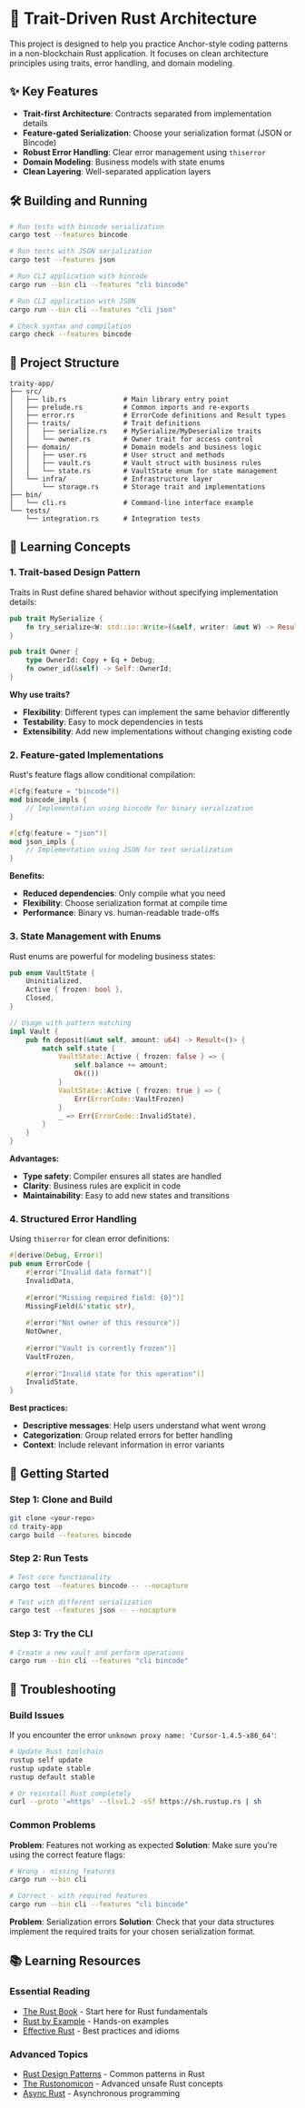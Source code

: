 # 🧱 Trait-Driven Rust Architecture

This project is designed to help you practice Anchor-style coding patterns in a non-blockchain Rust application. It focuses on clean architecture principles using traits, error handling, and domain modeling.

## ✨ Key Features

- **Trait-first Architecture**: Contracts separated from implementation details
- **Feature-gated Serialization**: Choose your serialization format (JSON or Bincode)
- **Robust Error Handling**: Clear error management using `thiserror`
- **Domain Modeling**: Business models with state enums
- **Clean Layering**: Well-separated application layers

## 🛠️ Building and Running

```bash
# Run tests with bincode serialization
cargo test --features bincode

# Run tests with JSON serialization  
cargo test --features json

# Run CLI application with bincode
cargo run --bin cli --features "cli bincode"

# Run CLI application with JSON
cargo run --bin cli --features "cli json"

# Check syntax and compilation
cargo check --features bincode
```

## 📂 Project Structure

```
traity-app/
├── src/
│   ├── lib.rs              # Main library entry point
│   ├── prelude.rs          # Common imports and re-exports
│   ├── error.rs            # ErrorCode definitions and Result types
│   ├── traits/             # Trait definitions
│   │   ├── serialize.rs    # MySerialize/MyDeserialize traits
│   │   └── owner.rs        # Owner trait for access control
│   ├── domain/             # Domain models and business logic
│   │   ├── user.rs         # User struct and methods
│   │   ├── vault.rs        # Vault struct with business rules
│   │   └── state.rs        # VaultState enum for state management
│   └── infra/              # Infrastructure layer
│       └── storage.rs      # Storage trait and implementations
├── bin/
│   └── cli.rs              # Command-line interface example
└── tests/
    └── integration.rs      # Integration tests
```

## 🎯 Learning Concepts

### 1. Trait-based Design Pattern

Traits in Rust define shared behavior without specifying implementation details:

```rust
pub trait MySerialize {
    fn try_serialize<W: std::io::Write>(&self, writer: &mut W) -> Result<()>;
}

pub trait Owner {
    type OwnerId: Copy + Eq + Debug;
    fn owner_id(&self) -> Self::OwnerId;
}
```

**Why use traits?**
- **Flexibility**: Different types can implement the same behavior differently
- **Testability**: Easy to mock dependencies in tests
- **Extensibility**: Add new implementations without changing existing code

### 2. Feature-gated Implementations

Rust's feature flags allow conditional compilation:

```rust
#[cfg(feature = "bincode")]
mod bincode_impls {
    // Implementation using bincode for binary serialization
}

#[cfg(feature = "json")]  
mod json_impls {
    // Implementation using JSON for text serialization
}
```

**Benefits:**
- **Reduced dependencies**: Only compile what you need
- **Flexibility**: Choose serialization format at compile time
- **Performance**: Binary vs. human-readable trade-offs

### 3. State Management with Enums

Rust enums are powerful for modeling business states:

```rust
pub enum VaultState {
    Uninitialized,
    Active { frozen: bool },
    Closed,
}

// Usage with pattern matching
impl Vault {
    pub fn deposit(&mut self, amount: u64) -> Result<()> {
        match self.state {
            VaultState::Active { frozen: false } => {
                self.balance += amount;
                Ok(())
            }
            VaultState::Active { frozen: true } => {
                Err(ErrorCode::VaultFrozen)
            }
            _ => Err(ErrorCode::InvalidState),
        }
    }
}
```

**Advantages:**
- **Type safety**: Compiler ensures all states are handled
- **Clarity**: Business rules are explicit in code
- **Maintainability**: Easy to add new states and transitions

### 4. Structured Error Handling

Using `thiserror` for clean error definitions:

```rust
#[derive(Debug, Error)]
pub enum ErrorCode {
    #[error("Invalid data format")]
    InvalidData,
    
    #[error("Missing required field: {0}")]
    MissingField(&'static str),
    
    #[error("Not owner of this resource")]
    NotOwner,
    
    #[error("Vault is currently frozen")]
    VaultFrozen,
    
    #[error("Invalid state for this operation")]
    InvalidState,
}
```

**Best practices:**
- **Descriptive messages**: Help users understand what went wrong
- **Categorization**: Group related errors for better handling
- **Context**: Include relevant information in error variants

## 🚀 Getting Started

### Step 1: Clone and Build
```bash
git clone <your-repo>
cd traity-app
cargo build --features bincode
```

### Step 2: Run Tests
```bash
# Test core functionality
cargo test --features bincode -- --nocapture

# Test with different serialization
cargo test --features json -- --nocapture
```

### Step 3: Try the CLI
```bash
# Create a new vault and perform operations
cargo run --bin cli --features "cli bincode"
```

## 🔧 Troubleshooting

### Build Issues

If you encounter the error `unknown proxy name: 'Cursor-1.4.5-x86_64'`:

```bash
# Update Rust toolchain
rustup self update
rustup update stable
rustup default stable

# Or reinstall Rust completely
curl --proto '=https' --tlsv1.2 -sSf https://sh.rustup.rs | sh
```

### Common Problems

**Problem**: Features not working as expected
**Solution**: Make sure you're using the correct feature flags:
```bash
# Wrong - missing features
cargo run --bin cli

# Correct - with required features
cargo run --bin cli --features "cli bincode"
```

**Problem**: Serialization errors
**Solution**: Check that your data structures implement the required traits for your chosen serialization format.

## 📚 Learning Resources

### Essential Reading
- [The Rust Book](https://doc.rust-lang.org/book/) - Start here for Rust fundamentals
- [Rust by Example](https://doc.rust-lang.org/stable/rust-by-example/) - Hands-on examples
- [Effective Rust](https://www.lurklurk.org/effective-rust/) - Best practices and idioms

### Advanced Topics
- [Rust Design Patterns](https://rust-unofficial.github.io/patterns/) - Common patterns in Rust
- [The Rustonomicon](https://doc.rust-lang.org/nomicon/) - Advanced unsafe Rust concepts
- [Async Rust](https://rust-lang.github.io/async-book/) - Asynchronous programming

